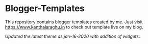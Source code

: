 Blogger-Templates
=================

This repository contains blogger templates created by me. Just visit https://www.kanthalaraghu.in to check out template live on my blog.

*Updated the latest theme as jan-16-2020 with addition of widgets.*

